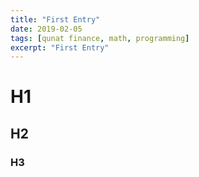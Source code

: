 ```yaml
---
title: "First Entry"
date: 2019-02-05
tags: [qunat finance, math, programming]
excerpt: "First Entry"
---
```


# H1
## H2
### H3